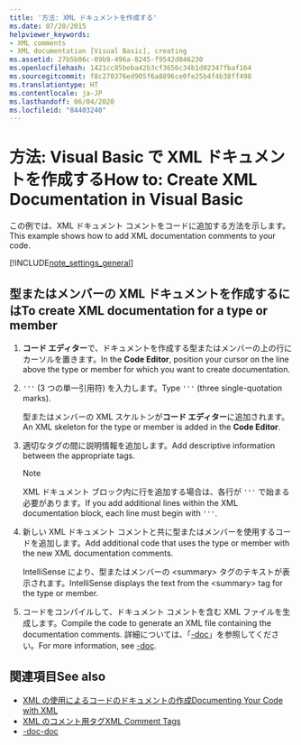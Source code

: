 ```yaml
---
title: '方法: XML ドキュメントを作成する'
ms.date: 07/20/2015
helpviewer_keywords:
- XML comments
- XML documentation [Visual Basic], creating
ms.assetid: 27b5b06c-09b9-496a-8245-f9542d846230
ms.openlocfilehash: 1421cc85beba42b3cf3656c34b1d02347fbaf164
ms.sourcegitcommit: f8c270376ed905f6a8896ce0fe25b4f4b38ff498
ms.translationtype: HT
ms.contentlocale: ja-JP
ms.lasthandoff: 06/04/2020
ms.locfileid: "84403240"
---
```

# <a name="how-to-create-xml-documentation-in-visual-basic"></a><span data-ttu-id="cce51-102">方法: Visual Basic で XML ドキュメントを作成する</span><span class="sxs-lookup"><span data-stu-id="cce51-102">How to: Create XML Documentation in Visual Basic</span></span>

<span data-ttu-id="cce51-103">この例では、XML ドキュメント コメントをコードに追加する方法を示します。</span><span class="sxs-lookup"><span data-stu-id="cce51-103">This example shows how to add XML documentation comments to your code.</span></span>

[!INCLUDE[note_settings_general](~/includes/note-settings-general-md.md)]

## <a name="to-create-xml-documentation-for-a-type-or-member"></a><span data-ttu-id="cce51-104">型またはメンバーの XML ドキュメントを作成するには</span><span class="sxs-lookup"><span data-stu-id="cce51-104">To create XML documentation for a type or member</span></span>

1. <span data-ttu-id="cce51-105">**コード エディター**で、ドキュメントを作成する型またはメンバーの上の行にカーソルを置きます。</span><span class="sxs-lookup"><span data-stu-id="cce51-105">In the **Code Editor**, position your cursor on the line above the type or member for which you want to create documentation.</span></span>

2. <span data-ttu-id="cce51-106">`'''` (3 つの単一引用符) を入力します。</span><span class="sxs-lookup"><span data-stu-id="cce51-106">Type `'''` (three single-quotation marks).</span></span>

    <span data-ttu-id="cce51-107">型またはメンバーの XML スケルトンが**コード エディター**に追加されます。</span><span class="sxs-lookup"><span data-stu-id="cce51-107">An XML skeleton for the type or member is added in the **Code Editor**.</span></span>

3. <span data-ttu-id="cce51-108">適切なタグの間に説明情報を追加します。</span><span class="sxs-lookup"><span data-stu-id="cce51-108">Add descriptive information between the appropriate tags.</span></span>

    > [!NOTE]
    > <span data-ttu-id="cce51-109">XML ドキュメント ブロック内に行を追加する場合は、各行が `'''` で始まる必要があります。</span><span class="sxs-lookup"><span data-stu-id="cce51-109">If you add additional lines within the XML documentation block, each line must begin with `'''`.</span></span>

4. <span data-ttu-id="cce51-110">新しい XML ドキュメント コメントと共に型またはメンバーを使用するコードを追加します。</span><span class="sxs-lookup"><span data-stu-id="cce51-110">Add additional code that uses the type or member with the new XML documentation comments.</span></span>

    <span data-ttu-id="cce51-111">IntelliSense により、型またはメンバーの \<summary> タグのテキストが表示されます。</span><span class="sxs-lookup"><span data-stu-id="cce51-111">IntelliSense displays the text from the \<summary> tag for the type or member.</span></span>

5. <span data-ttu-id="cce51-112">コードをコンパイルして、ドキュメント コメントを含む XML ファイルを生成します。</span><span class="sxs-lookup"><span data-stu-id="cce51-112">Compile the code to generate an XML file containing the documentation comments.</span></span> <span data-ttu-id="cce51-113">詳細については、「[-doc](../../reference/command-line-compiler/doc.md)」を参照してください。</span><span class="sxs-lookup"><span data-stu-id="cce51-113">For more information, see [-doc](../../reference/command-line-compiler/doc.md).</span></span>

## <a name="see-also"></a><span data-ttu-id="cce51-114">関連項目</span><span class="sxs-lookup"><span data-stu-id="cce51-114">See also</span></span>

- [<span data-ttu-id="cce51-115">XML の使用によるコードのドキュメントの作成</span><span class="sxs-lookup"><span data-stu-id="cce51-115">Documenting Your Code with XML</span></span>](documenting-your-code-with-xml.md)
- [<span data-ttu-id="cce51-116">XML のコメント用タグ</span><span class="sxs-lookup"><span data-stu-id="cce51-116">XML Comment Tags</span></span>](../../language-reference/xmldoc/index.md)
- [<span data-ttu-id="cce51-117">-doc</span><span class="sxs-lookup"><span data-stu-id="cce51-117">-doc</span></span>](../../reference/command-line-compiler/doc.md)
